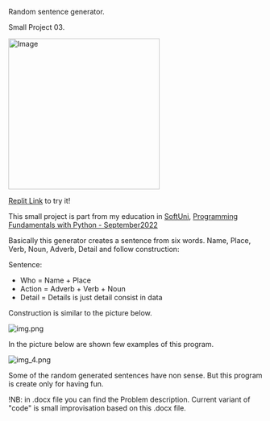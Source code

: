 Random sentence generator. 

Small Project 03.

<img alt='Image' width="300px" src="https://media.istockphoto.com/id/1021166110/vector/fuel-gauge-full-tank-round-black-car-dashboard-3d-device-on-metal-perforated-background.jpg?s=612x612&w=0&k=20&c=cgwbCR58HyAcrwr25ibEKiJ29uusehPl9fcoEjoslbs="/>


[Replit Link](https://replit.com/@qceka88/Fuel-Calculator-Small-Project#main.py) to try it!




This small project is part from my education in [SoftUni](https://softuni.bg/),
[Programming Fundamentals with Python - September2022](https://softuni.bg/trainings/3840/programming-fundamentals-with-python-september-2022)

Basically this generator creates a sentence from six words.
Name, Place, Verb, Noun, Adverb, Detail and follow construction:

Sentence:
 + Who = Name + Place
 + Action = Adverb + Verb + Noun
 + Detail = Details is just detail consist in data

Construction is similar to the picture below.

![img.png](img.png)

In the picture below are shown few examples of this program.

![img_4.png](img_4.png)


Some of the random generated sentences have non sense. 
But this program is create
only for having fun.

!NB: in .docx file you can find the Problem description.
Current variant of "code" is small improvisation based on
this .docx file.
